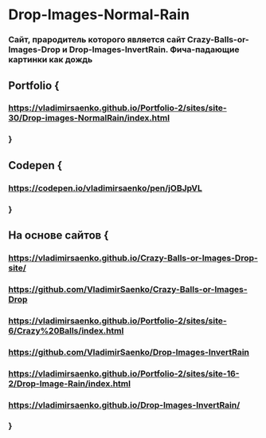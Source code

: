 # Drop-Images-Normal-Rain
 
### Сайт, прародитель которого является сайт Crazy-Balls-or-Images-Drop и Drop-Images-InvertRain. Фича-падающие картинки как дождь

## Portfolio {

### https://vladimirsaenko.github.io/Portfolio-2/sites/site-30/Drop-images-NormalRain/index.html

### }

## Codepen {

### https://codepen.io/vladimirsaenko/pen/jOBJpVL

### }

## На основе сайтов {

### https://vladimirsaenko.github.io/Crazy-Balls-or-Images-Drop-site/ 

### https://github.com/VladimirSaenko/Crazy-Balls-or-Images-Drop

### https://vladimirsaenko.github.io/Portfolio-2/sites/site-6/Crazy%20Balls/index.html

### https://github.com/VladimirSaenko/Drop-Images-InvertRain

### https://vladimirsaenko.github.io/Portfolio-2/sites/site-16-2/Drop-Image-Rain/index.html

### https://vladimirsaenko.github.io/Drop-Images-InvertRain/

### }
